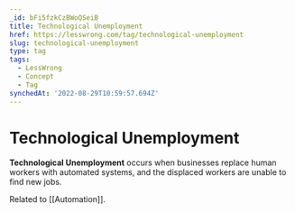 ```yaml
---
_id: bFi5fzkCzBWoQSeiB
title: Technological Unemployment
href: https://lesswrong.com/tag/technological-unemployment
slug: technological-unemployment
type: tag
tags:
  - LessWrong
  - Concept
  - Tag
synchedAt: '2022-08-29T10:59:57.694Z'
---
```

# Technological Unemployment

**Technological Unemployment** occurs when businesses replace human workers with automated systems, and the displaced workers are unable to find new jobs.

Related to [[Automation]].